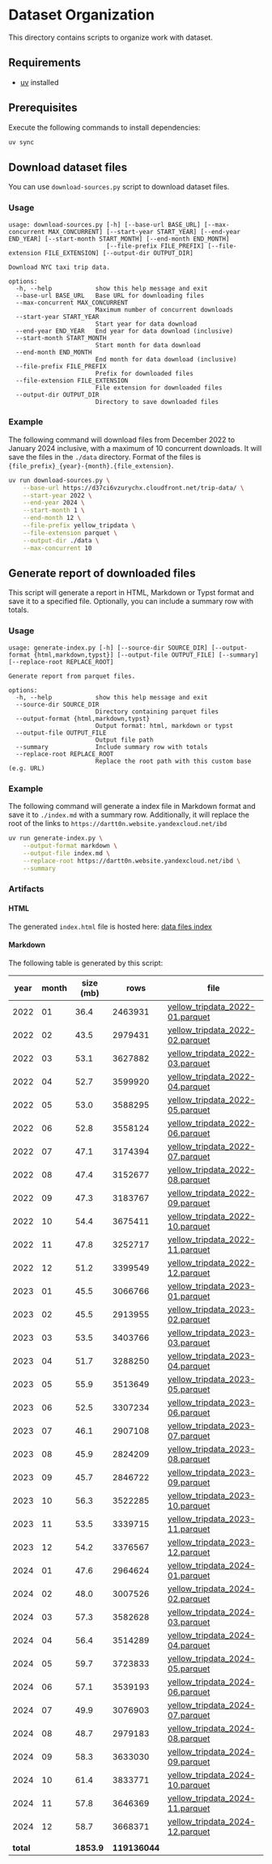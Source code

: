 # Dataset Organization

This directory contains scripts to organize work with dataset.

## Requirements

- [uv](https://github.com/astral-sh/uv) installed

## Prerequisites

Execute the following commands to install dependencies:
```bash
uv sync
```

## Download dataset files

You can use `download-sources.py` script to download dataset files.

### Usage
```
usage: download-sources.py [-h] [--base-url BASE_URL] [--max-concurrent MAX_CONCURRENT] [--start-year START_YEAR] [--end-year END_YEAR] [--start-month START_MONTH] [--end-month END_MONTH]
                           [--file-prefix FILE_PREFIX] [--file-extension FILE_EXTENSION] [--output-dir OUTPUT_DIR]

Download NYC taxi trip data.

options:
  -h, --help            show this help message and exit
  --base-url BASE_URL   Base URL for downloading files
  --max-concurrent MAX_CONCURRENT
                        Maximum number of concurrent downloads
  --start-year START_YEAR
                        Start year for data download
  --end-year END_YEAR   End year for data download (inclusive)
  --start-month START_MONTH
                        Start month for data download
  --end-month END_MONTH
                        End month for data download (inclusive)
  --file-prefix FILE_PREFIX
                        Prefix for downloaded files
  --file-extension FILE_EXTENSION
                        File extension for downloaded files
  --output-dir OUTPUT_DIR
                        Directory to save downloaded files
```

### Example

The following command will download files from December 2022 to January 2024 inclusive, with a maximum of 10 concurrent downloads. It will save the files in the `./data` directory. Format of the files is `{file_prefix}_{year}-{month}.{file_extension}`.

```bash
uv run download-sources.py \
    --base-url https://d37ci6vzurychx.cloudfront.net/trip-data/ \
    --start-year 2022 \
    --end-year 2024 \
    --start-month 1 \
    --end-month 12 \
    --file-prefix yellow_tripdata \
    --file-extension parquet \
    --output-dir ./data \
    --max-concurrent 10
```

## Generate report of downloaded files

This script will generate a report in HTML, Markdown or Typst format and save it to a specified file. Optionally, you can include a summary row with totals.

### Usage
```
usage: generate-index.py [-h] [--source-dir SOURCE_DIR] [--output-format {html,markdown,typst}] [--output-file OUTPUT_FILE] [--summary] [--replace-root REPLACE_ROOT]

Generate report from parquet files.

options:
  -h, --help            show this help message and exit
  --source-dir SOURCE_DIR
                        Directory containing parquet files
  --output-format {html,markdown,typst}
                        Output format: html, markdown or typst
  --output-file OUTPUT_FILE
                        Output file path
  --summary             Include summary row with totals
  --replace-root REPLACE_ROOT
                        Replace the root path with this custom base (e.g. URL)
```

### Example

The following command will generate a index file in Markdown format and save it to `./index.md` with a summary row. Additionally, it will replace the root of the links to `https://dartt0n.website.yandexcloud.net/ibd`

```bash
uv run generate-index.py \
    --output-format markdown \
    --output-file index.md \
    --replace-root https://dartt0n.website.yandexcloud.net/ibd \
    --summary
```

### Artifacts

#### HTML
The generated `index.html` file is hosted here: [data files index](https://dartt0n.website.yandexcloud.net/ibd)

#### Markdown
The following table is generated by this script:

| year      | month | size (mb)  | rows          | file                                                                                                           |
| --------- | ----- | ---------- | ------------- | -------------------------------------------------------------------------------------------------------------- |
| 2022      | 01    | 36.4       | 2463931       | [yellow_tripdata_2022-01.parquet](https://dartt0n.website.yandexcloud.net/ibd/yellow_tripdata_2022-01.parquet) |
| 2022      | 02    | 43.5       | 2979431       | [yellow_tripdata_2022-02.parquet](https://dartt0n.website.yandexcloud.net/ibd/yellow_tripdata_2022-02.parquet) |
| 2022      | 03    | 53.1       | 3627882       | [yellow_tripdata_2022-03.parquet](https://dartt0n.website.yandexcloud.net/ibd/yellow_tripdata_2022-03.parquet) |
| 2022      | 04    | 52.7       | 3599920       | [yellow_tripdata_2022-04.parquet](https://dartt0n.website.yandexcloud.net/ibd/yellow_tripdata_2022-04.parquet) |
| 2022      | 05    | 53.0       | 3588295       | [yellow_tripdata_2022-05.parquet](https://dartt0n.website.yandexcloud.net/ibd/yellow_tripdata_2022-05.parquet) |
| 2022      | 06    | 52.8       | 3558124       | [yellow_tripdata_2022-06.parquet](https://dartt0n.website.yandexcloud.net/ibd/yellow_tripdata_2022-06.parquet) |
| 2022      | 07    | 47.1       | 3174394       | [yellow_tripdata_2022-07.parquet](https://dartt0n.website.yandexcloud.net/ibd/yellow_tripdata_2022-07.parquet) |
| 2022      | 08    | 47.4       | 3152677       | [yellow_tripdata_2022-08.parquet](https://dartt0n.website.yandexcloud.net/ibd/yellow_tripdata_2022-08.parquet) |
| 2022      | 09    | 47.3       | 3183767       | [yellow_tripdata_2022-09.parquet](https://dartt0n.website.yandexcloud.net/ibd/yellow_tripdata_2022-09.parquet) |
| 2022      | 10    | 54.4       | 3675411       | [yellow_tripdata_2022-10.parquet](https://dartt0n.website.yandexcloud.net/ibd/yellow_tripdata_2022-10.parquet) |
| 2022      | 11    | 47.8       | 3252717       | [yellow_tripdata_2022-11.parquet](https://dartt0n.website.yandexcloud.net/ibd/yellow_tripdata_2022-11.parquet) |
| 2022      | 12    | 51.2       | 3399549       | [yellow_tripdata_2022-12.parquet](https://dartt0n.website.yandexcloud.net/ibd/yellow_tripdata_2022-12.parquet) |
| 2023      | 01    | 45.5       | 3066766       | [yellow_tripdata_2023-01.parquet](https://dartt0n.website.yandexcloud.net/ibd/yellow_tripdata_2023-01.parquet) |
| 2023      | 02    | 45.5       | 2913955       | [yellow_tripdata_2023-02.parquet](https://dartt0n.website.yandexcloud.net/ibd/yellow_tripdata_2023-02.parquet) |
| 2023      | 03    | 53.5       | 3403766       | [yellow_tripdata_2023-03.parquet](https://dartt0n.website.yandexcloud.net/ibd/yellow_tripdata_2023-03.parquet) |
| 2023      | 04    | 51.7       | 3288250       | [yellow_tripdata_2023-04.parquet](https://dartt0n.website.yandexcloud.net/ibd/yellow_tripdata_2023-04.parquet) |
| 2023      | 05    | 55.9       | 3513649       | [yellow_tripdata_2023-05.parquet](https://dartt0n.website.yandexcloud.net/ibd/yellow_tripdata_2023-05.parquet) |
| 2023      | 06    | 52.5       | 3307234       | [yellow_tripdata_2023-06.parquet](https://dartt0n.website.yandexcloud.net/ibd/yellow_tripdata_2023-06.parquet) |
| 2023      | 07    | 46.1       | 2907108       | [yellow_tripdata_2023-07.parquet](https://dartt0n.website.yandexcloud.net/ibd/yellow_tripdata_2023-07.parquet) |
| 2023      | 08    | 45.9       | 2824209       | [yellow_tripdata_2023-08.parquet](https://dartt0n.website.yandexcloud.net/ibd/yellow_tripdata_2023-08.parquet) |
| 2023      | 09    | 45.7       | 2846722       | [yellow_tripdata_2023-09.parquet](https://dartt0n.website.yandexcloud.net/ibd/yellow_tripdata_2023-09.parquet) |
| 2023      | 10    | 56.3       | 3522285       | [yellow_tripdata_2023-10.parquet](https://dartt0n.website.yandexcloud.net/ibd/yellow_tripdata_2023-10.parquet) |
| 2023      | 11    | 53.5       | 3339715       | [yellow_tripdata_2023-11.parquet](https://dartt0n.website.yandexcloud.net/ibd/yellow_tripdata_2023-11.parquet) |
| 2023      | 12    | 54.2       | 3376567       | [yellow_tripdata_2023-12.parquet](https://dartt0n.website.yandexcloud.net/ibd/yellow_tripdata_2023-12.parquet) |
| 2024      | 01    | 47.6       | 2964624       | [yellow_tripdata_2024-01.parquet](https://dartt0n.website.yandexcloud.net/ibd/yellow_tripdata_2024-01.parquet) |
| 2024      | 02    | 48.0       | 3007526       | [yellow_tripdata_2024-02.parquet](https://dartt0n.website.yandexcloud.net/ibd/yellow_tripdata_2024-02.parquet) |
| 2024      | 03    | 57.3       | 3582628       | [yellow_tripdata_2024-03.parquet](https://dartt0n.website.yandexcloud.net/ibd/yellow_tripdata_2024-03.parquet) |
| 2024      | 04    | 56.4       | 3514289       | [yellow_tripdata_2024-04.parquet](https://dartt0n.website.yandexcloud.net/ibd/yellow_tripdata_2024-04.parquet) |
| 2024      | 05    | 59.7       | 3723833       | [yellow_tripdata_2024-05.parquet](https://dartt0n.website.yandexcloud.net/ibd/yellow_tripdata_2024-05.parquet) |
| 2024      | 06    | 57.1       | 3539193       | [yellow_tripdata_2024-06.parquet](https://dartt0n.website.yandexcloud.net/ibd/yellow_tripdata_2024-06.parquet) |
| 2024      | 07    | 49.9       | 3076903       | [yellow_tripdata_2024-07.parquet](https://dartt0n.website.yandexcloud.net/ibd/yellow_tripdata_2024-07.parquet) |
| 2024      | 08    | 48.7       | 2979183       | [yellow_tripdata_2024-08.parquet](https://dartt0n.website.yandexcloud.net/ibd/yellow_tripdata_2024-08.parquet) |
| 2024      | 09    | 58.3       | 3633030       | [yellow_tripdata_2024-09.parquet](https://dartt0n.website.yandexcloud.net/ibd/yellow_tripdata_2024-09.parquet) |
| 2024      | 10    | 61.4       | 3833771       | [yellow_tripdata_2024-10.parquet](https://dartt0n.website.yandexcloud.net/ibd/yellow_tripdata_2024-10.parquet) |
| 2024      | 11    | 57.8       | 3646369       | [yellow_tripdata_2024-11.parquet](https://dartt0n.website.yandexcloud.net/ibd/yellow_tripdata_2024-11.parquet) |
| 2024      | 12    | 58.7       | 3668371       | [yellow_tripdata_2024-12.parquet](https://dartt0n.website.yandexcloud.net/ibd/yellow_tripdata_2024-12.parquet) |
|           |       |            |               |                                                                                                                |
| **total** |       | **1853.9** | **119136044** |                                                                                                                |
